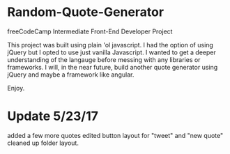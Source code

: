 # Random-Quote-Generator
freeCodeCamp Intermediate Front-End Developer Project

This project was built using plain 'ol javascript.  I had the option of using jQuery but I opted to use just vanilla Javascript.  I wanted to get a deeper understanding of the langauge before messing with any libraries or frameworks.  I will, in the near future, build another quote generator using jQuery and maybe a framework like angular.

Enjoy.

# Update 5/23/17
added a few more quotes
edited button layout for "tweet" and "new quote"
cleaned up folder layout.
